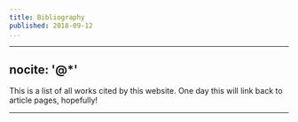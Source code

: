 ```yaml
---
title: Bibliography
published: 2018-09-12
...
```


---
nocite: '@*'
---

This is a list of all works cited by this website. One day this will link back
to article pages, hopefully!

------
